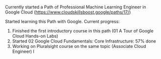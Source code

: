 Currently started a Path of Professional Machine Learning Engineer in Google Cloud (https://www.cloudskillsboost.google/paths/17/)

Started learning this Path with Google.
Current progress:
1. Finished the first introductory course in this path (01 A Tour of Google Cloud Hands-on Labs)
2. Started 02 Google Cloud Fundamentals: Core Infrastructure: 57% done
3. Working on Pluralsight course on the same topic (Associate Cloud Engineer)
I
